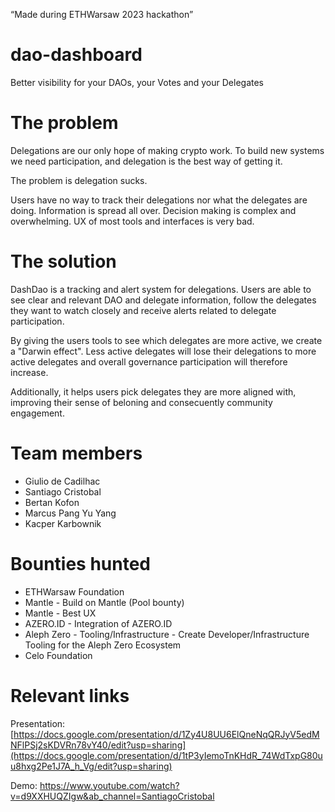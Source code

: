 “Made during ETHWarsaw 2023 hackathon”

# dao-dashboard

Better visibility for your DAOs, your Votes and your Delegates

# The problem

Delegations are our only hope of making crypto work. To build new systems we need participation, and delegation is the best way of getting it.

The problem is delegation sucks.

Users have no way to track their delegations nor what the delegates are doing. Information is spread all over. Decision making is complex and overwhelming. UX of most tools and interfaces is very bad.

# The solution

DashDao is a tracking and alert system for delegations. Users are able to see clear and relevant DAO and delegate information, follow the delegates they want to watch closely and receive alerts related to delegate participation.

By giving the users tools to see which delegates are more active, we create a "Darwin effect". Less active delegates will lose their delegations to more active delegates and overall governance participation will therefore increase.

Additionally, it helps users pick delegates they are more aligned with, improving their sense of beloning and consecuently community engagement.

# Team members

- Giulio de Cadilhac
- Santiago Cristobal
- Bertan Kofon
- Marcus Pang Yu Yang
- Kacper Karbownik

# Bounties hunted

- ETHWarsaw Foundation
- Mantle - Build on Mantle (Pool bounty)
- Mantle - Best UX
- AZERO.ID - Integration of AZERO.ID
- Aleph Zero - Tooling/Infrastructure - Create Developer/Infrastructure Tooling for the Aleph Zero Ecosystem
- Celo Foundation

# Relevant links

Presentation: [https://docs.google.com/presentation/d/1Zy4U8UU6ElQneNqQRJyV5edMNFlPSj2sKDVRn78vY40/edit?usp=sharing](https://docs.google.com/presentation/d/1tP3yIemoTnKHdR_74WdTxpG80uu8hxg2Pe1J7A_h_Vg/edit?usp=sharing)

Demo:
https://www.youtube.com/watch?v=d9XXHUQZIgw&ab_channel=SantiagoCristobal
